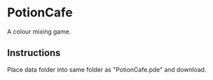 # PotionCafe
A colour mixing game.
## Instructions
Place data folder into same folder as "PotionCafe.pde" and download.
